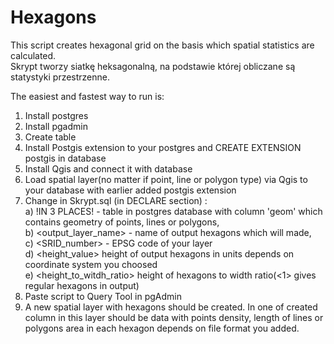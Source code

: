 # Hexagons
This script creates hexagonal grid on the basis which spatial statistics are calculated.<br>
Skrypt tworzy siatkę heksagonalną, na podstawie której obliczane są statystyki przestrzenne.

The easiest and fastest way to run is:
1. Install postgres
2. Install pgadmin
3. Create table
4. Install Postgis extension to your postgres and CREATE EXTENSION postgis in database
5. Install Qgis and connect it with database
6. Load spatial layer(no matter if point, line or polygon type) via Qgis to your database with earlier added postgis extension
7. Change in Skrypt.sql (in DECLARE section) :<br>
a) !IN 3 PLACES! <SpatialTable> - table in postgres database with column 'geom' which contains geometry of points, lines or polygons, <br>
b) <output_layer_name> - name of output hexagons which will made,<br>
c) <SRID_number> - EPSG code of your layer<br>
d) <height_value> height of output hexagons in units depends on coordinate system you choosed<br>
e) <height_to_witdh_ratio> height of hexagons to width ratio(<1> gives regular hexagons in output)<br>
8. Paste script to Query Tool in pgAdmin
9. A new spatial layer with hexagons should be created. In one of created column in this layer should be data with points density, length of lines or polygons area in each hexagon depends on file format you added.
